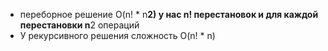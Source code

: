 - переборное решение O(n! * n**2)
у нас n! перестановок и для каждой перестановки n**2 операций
- У рекурсивного решения сложность O(n! * n)
